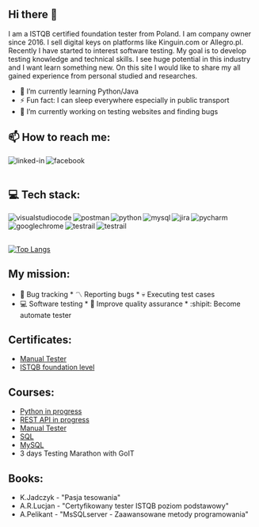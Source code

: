 ## Hi there 👋
I am a ISTQB certified foundation tester from Poland. I am company owner since 2016. I sell digital keys on platforms like Kinguin.com or Allegro.pl. Recently I have started to interest software testing. My goal is to develop testing knowledge and technical skills. I see huge potential in this industry and I want learn something new. On this site I would like to share my all gained experience from personal studied and researches.
- 🌱 I’m currently learning Python/Java
- ⚡ Fun fact: I can sleep everywhere especially in public transport
- 🔭 I’m currently working on testing websites and finding bugs


## 📫 How to reach me: 
[<img align="left" alt="linked-in" src="https://img.shields.io/badge/linkedin-%230077B5.svg?&style=for-the-badge&logo=linkedin&logoColor=white" />](https://www.linkedin.com/in/patryk-prentki-1b8816164/)[<img align="left" alt="facebook" src="https://img.shields.io/badge/facebook-%231877F2.svg?&style=for-the-badge&logo=facebook&logoColor=white" />](https://www.facebook.com/patryk.prentki/)<br><br>
## 💻 Tech stack:
<img align="left" alt="visualstudiocode" src="https://img.shields.io/badge/vscode-%230077B5.svg?&style=for-the-badge&logo=visualstudiocode&logoColor=white"/><img align="left" alt="postman" src="https://img.shields.io/badge/postman-orange.svg?&style=for-the-badge&logo=Postman&logoColor=white"/><img align="left" alt="python" src="https://img.shields.io/badge/python-basic-%23232F3E?svg?&style=for-the-badge&logo=python&logoColor=white" /><img align="left" alt="mysql" src="https://img.shields.io/badge/MySQL-basic-%23232F3E?svg?&style=for-the-badge&logo=MySQL&logoColor=white" /><img align="left" alt="jira" src="https://img.shields.io/badge/Jira-%23232F3E?svg?&style=for-the-badge&logo=Jira&logoColor=white" /><img align="left" alt="pycharm" src="https://img.shields.io/badge/pycharm-black?logo=pycharm&logoColor=white&style=for-the-badge" /> <img align="left" alt="googlechrome" src="https://img.shields.io/badge/googlechrome-DevTools-black?logo=googlechrome&logoColor=white&style=for-the-badge" /> <img align="left" alt="testrail" src="https://img.shields.io/badge/testrail-white?logo=testrail&logoColor=green&style=for-the-badge" /> <img align="left" alt="testrail" src="https://img.shields.io/badge/git-F05032?logo=git&logoColor=white&style=for-the-badge" /><br><br>

##
[![Top Langs](https://github-readme-stats.vercel.app/api/top-langs/?username=helium0&theme=dracula)](https://github.com/helium0/github-readme-stats)


## My mission:
* 🎯 Bug tracking * 〽️ Reporting bugs * 💀 Executing test cases
* 💻 Software testing * 💯 Improve quality assurance * :shipit: Become automate tester

## Certificates:
- [Manual Tester](https://i.imgur.com/8LS06DI.jpg)
- [ISTQB foundation level](https://i.imgur.com/NEvkCgi.jpg)

## Courses:

- [Python in progress](https://www.udemy.com/course/kurs-python-od-podstaw-dla-poczatkujacych-od-zera-do-mastera/learn/lecture/25139844#overview)
- [REST API in progress](https://www.udemy.com/course/kurs-programowanie-w-javascript-od-zera-do-mastera/)
- [Manual Tester](https://dobrekursy.it/tester/)
- [SQL](https://www.w3schools.com/sql/default.asp)
- [MySQL](https://www.udemy.com/course/mysql-ponad-80-praktycznych-cwiczen-odpowiedzi/)
- 3 days Testing Marathon with GoIT

## Books:

- K.Jadczyk - "Pasja tesowania"
- A.R.Lucjan - "Certyfikowany tester ISTQB poziom podstawowy"
- A.Pelikant - "MsSQLserver - Zaawansowane metody programowania"


